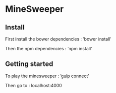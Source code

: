 # MineSweeper

## Install
First install the bower dependencies :
’bower install’

Then the npm dependencies :
’npm install’

## Getting started
To play the minesweeper :
’gulp connect’

Then go to : localhost:4000
